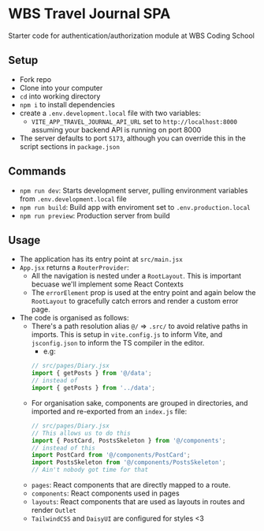 # WBS Travel Journal SPA

Starter code for authentication/authorization module at WBS Coding School

## Setup

- Fork repo
- Clone into your computer
- `cd` into working directory
- `npm i` to install dependencies
- create a `.env.development.local` file with two variables:
  - `VITE_APP_TRAVEL_JOURNAL_API_URL` set to `http://localhost:8000` assuming your backend API is running on port 8000
- The server defaults to port `5173`, although you can override this in the script sections in `package.json`

## Commands

- `npm run dev`: Starts development server, pulling environment variables from `.env.development.local` file
- `npm run build`: Build app with enviroment set to `.env.production.local`
- `npm run preview`: Production server from build

## Usage

- The application has its entry point at `src/main.jsx`
- `App.jsx` returns a `RouterProvider`:
  - All the navigation is nested under a `RootLayout`. This is important becuase we'll implement some React Contexts
  - The `errorElement` prop is used at the entry point and again below the `RootLayout` to gracefully catch errors and render a custom error page.
- The code is organised as follows:
  - There's a path resolution alias `@/` => `.src/` to avoid relative paths in imports. This is setup in `vite.config.js` to inform Vite, and `jsconfig.json` to inform the TS compiler in the editor.
    - e.g:
    ```javascript
    // src/pages/Diary.jsx
    import { getPosts } from '@/data';
    // instead of
    import { getPosts } from '../data';
    ```
  - For organisation sake, components are grouped in directories, and imported and re-exported from an `index.js` file:
    ```javascript
    // src/pages/Diary.jsx
    // This allows us to do this
    import { PostCard, PostsSkeleton } from '@/components';
    // instead of this
    import PostCard from '@/components/PostCard';
    import PostsSkeleton from '@/components/PostsSkeleton';
    // Ain't nobody got time for that
    ```
  - `pages`: React components that are directly mapped to a route.
  - `components`: React components used in pages
  - `layouts`: React components that are used as layouts in routes and render `Outlet`
  - `TailwindCSS` and `DaisyUI` are configured for styles <3
